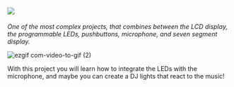 # ![](https://place-hold.it/160x38/FFFFFF/3EFF00/04010F&text=DEMO-LED&bold&fontsize=25)

*One of the most complex projects, that combines between the LCD display, the programmable LEDs, pushbuttons, microphone, and seven segment display.* 


![ezgif com-video-to-gif (2)](https://user-images.githubusercontent.com/46779959/83403227-91247280-a408-11ea-9f7c-7630658d7666.gif)


With this project you will learn how to integrate the LEDs with the microphone, and maybe you can create a DJ lights that react to the music!
